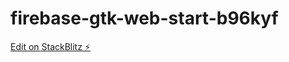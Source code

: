 # firebase-gtk-web-start-b96kyf

[Edit on StackBlitz ⚡️](https://stackblitz.com/edit/firebase-gtk-web-start-b96kyf)